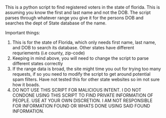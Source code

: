 This is a python script to find registered voters in the state of florida. This is assuming you know the first and last name and not the DOB. The script parses through whatever range you give it for the persons DOB and searches the dept of State database of the name.

Important things:

1) This is for the state of Florida, which only needs first name, last name, and DOB to search its database. Other states have different requriements (i.e county, zip-code)
2) Keeping in mind above, you will need to change the script to parse different states correctly
3) If the range data is broad, the site might time you out for trying too many requests, if so you need to modify the script to get around potential spam filters. Have not tested this for other state websites so im not sure how it boads.
4) DO NOT USE THIS SCRIPT FOR MALICIOUS INTENT. I DO NOT CONDONE USING THIS SCRIPT TO FIND PRIVATE INFORMATION OF PEOPLE. USE AT YOUR OWN DISCRETION. I AM NOT RESPONSIBLE FOR INFORMATION FOUND OR WHATS DONE USING SAID FOUND INFORMATION.
